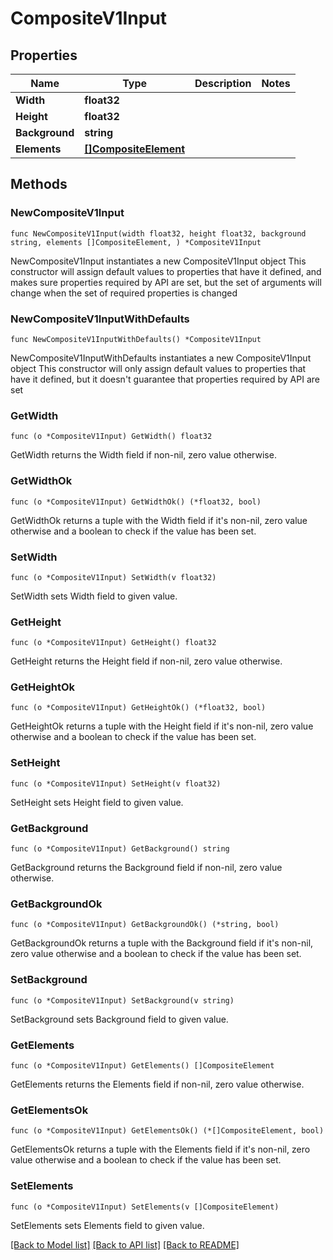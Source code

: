 # CompositeV1Input

## Properties

Name | Type | Description | Notes
------------ | ------------- | ------------- | -------------
**Width** | **float32** |  | 
**Height** | **float32** |  | 
**Background** | **string** |  | 
**Elements** | [**[]CompositeElement**](CompositeElement.md) |  | 

## Methods

### NewCompositeV1Input

`func NewCompositeV1Input(width float32, height float32, background string, elements []CompositeElement, ) *CompositeV1Input`

NewCompositeV1Input instantiates a new CompositeV1Input object
This constructor will assign default values to properties that have it defined,
and makes sure properties required by API are set, but the set of arguments
will change when the set of required properties is changed

### NewCompositeV1InputWithDefaults

`func NewCompositeV1InputWithDefaults() *CompositeV1Input`

NewCompositeV1InputWithDefaults instantiates a new CompositeV1Input object
This constructor will only assign default values to properties that have it defined,
but it doesn't guarantee that properties required by API are set

### GetWidth

`func (o *CompositeV1Input) GetWidth() float32`

GetWidth returns the Width field if non-nil, zero value otherwise.

### GetWidthOk

`func (o *CompositeV1Input) GetWidthOk() (*float32, bool)`

GetWidthOk returns a tuple with the Width field if it's non-nil, zero value otherwise
and a boolean to check if the value has been set.

### SetWidth

`func (o *CompositeV1Input) SetWidth(v float32)`

SetWidth sets Width field to given value.


### GetHeight

`func (o *CompositeV1Input) GetHeight() float32`

GetHeight returns the Height field if non-nil, zero value otherwise.

### GetHeightOk

`func (o *CompositeV1Input) GetHeightOk() (*float32, bool)`

GetHeightOk returns a tuple with the Height field if it's non-nil, zero value otherwise
and a boolean to check if the value has been set.

### SetHeight

`func (o *CompositeV1Input) SetHeight(v float32)`

SetHeight sets Height field to given value.


### GetBackground

`func (o *CompositeV1Input) GetBackground() string`

GetBackground returns the Background field if non-nil, zero value otherwise.

### GetBackgroundOk

`func (o *CompositeV1Input) GetBackgroundOk() (*string, bool)`

GetBackgroundOk returns a tuple with the Background field if it's non-nil, zero value otherwise
and a boolean to check if the value has been set.

### SetBackground

`func (o *CompositeV1Input) SetBackground(v string)`

SetBackground sets Background field to given value.


### GetElements

`func (o *CompositeV1Input) GetElements() []CompositeElement`

GetElements returns the Elements field if non-nil, zero value otherwise.

### GetElementsOk

`func (o *CompositeV1Input) GetElementsOk() (*[]CompositeElement, bool)`

GetElementsOk returns a tuple with the Elements field if it's non-nil, zero value otherwise
and a boolean to check if the value has been set.

### SetElements

`func (o *CompositeV1Input) SetElements(v []CompositeElement)`

SetElements sets Elements field to given value.



[[Back to Model list]](../README.md#documentation-for-models) [[Back to API list]](../README.md#documentation-for-api-endpoints) [[Back to README]](../README.md)


